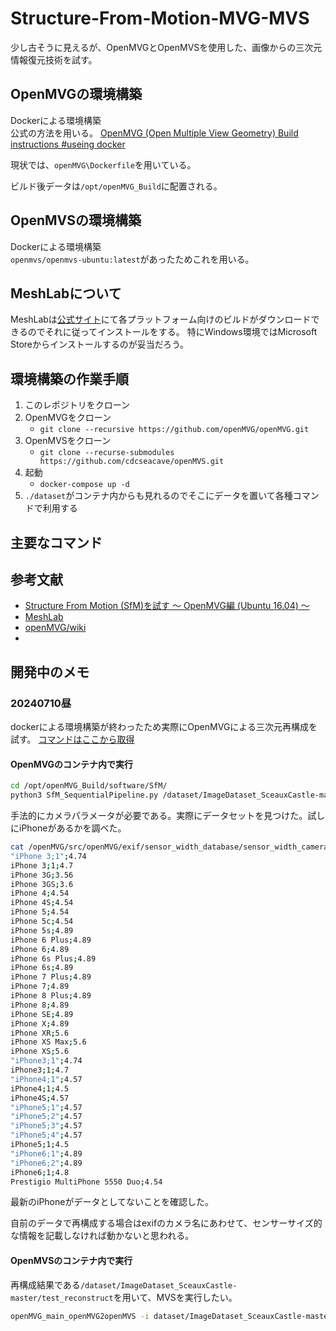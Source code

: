 # Structure-From-Motion-MVG-MVS
少し古そうに見えるが、OpenMVGとOpenMVSを使用した、画像からの三次元情報復元技術を試す。

## OpenMVGの環境構築
Dockerによる環境構築  
公式の方法を用いる。
[OpenMVG (Open Multiple View Geometry) Build instructions #useing docker](https://github.com/openMVG/openMVG/blob/master/BUILD.md#using-docker)

現状では、`openMVG\Dockerfile`を用いている。

ビルド後データは`/opt/openMVG_Build`に配置される。


## OpenMVSの環境構築
Dockerによる環境構築  
`openmvs/openmvs-ubuntu:latest`があったためこれを用いる。

## MeshLabについて
MeshLabは[公式サイト](https://www.meshlab.net/)にて各プラットフォーム向けのビルドがダウンロードできるのでそれに従ってインストールをする。
特にWindows環境ではMicrosoft Storeからインストールするのが妥当だろう。


## 環境構築の作業手順
1. このレポジトリをクローン
1. OpenMVGをクローン
   - `git clone --recursive https://github.com/openMVG/openMVG.git`
2. OpenMVSをクローン
   - `git clone --recurse-submodules https://github.com/cdcseacave/openMVS.git`
3. 起動
   - `docker-compose up -d`
4. `./dataset`がコンテナ内からも見れるのでそこにデータを置いて各種コマンドで利用する


## 主要なコマンド


## 参考文献
- [Structure From Motion (SfM)を試す 〜 OpenMVG編 (Ubuntu 16.04) 〜](https://qiita.com/fujin/items/d816a7e9b8c2577a7e37)
- [MeshLab](https://www.meshlab.net/)
- [openMVG/wiki](https://github.com/openMVG/openMVG/wiki)
- []()


## 開発中のメモ
### 20240710昼
dockerによる環境構築が終わったため実際にOpenMVGによる三次元再構成を試す。
[コマンドはここから取得](https://github.com/openMVG/openMVG/wiki/OpenMVG-on-your-image-dataset)

#### OpenMVGのコンテナ内で実行
```bash
cd /opt/openMVG_Build/software/SfM/
python3 SfM_SequentialPipeline.py /dataset/ImageDataset_SceauxCastle-master/images/ /dataset/ImageDataset_SceauxCastle-master/test_reconstruct
```

手法的にカメラパラメータが必要である。実際にデータセットを見つけた。試しにiPhoneがあるかを調べた。
```bash
cat /openMVG/src/openMVG/exif/sensor_width_database/sensor_width_camera_database.txt | grep iPhone
"iPhone 3;1";4.74
iPhone 3;1;4.7
iPhone 3G;3.56
iPhone 3GS;3.6
iPhone 4;4.54
iPhone 4S;4.54
iPhone 5;4.54
iPhone 5c;4.54
iPhone 5s;4.89
iPhone 6 Plus;4.89
iPhone 6;4.89
iPhone 6s Plus;4.89
iPhone 6s;4.89
iPhone 7 Plus;4.89
iPhone 7;4.89
iPhone 8 Plus;4.89
iPhone 8;4.89
iPhone SE;4.89
iPhone X;4.89
iPhone XR;5.6
iPhone XS Max;5.6
iPhone XS;5.6
"iPhone3;1";4.74
iPhone3;1;4.7
"iPhone4;1";4.57
iPhone4;1;4.5
iPhone4S;4.57
"iPhone5;1";4.57
"iPhone5;2";4.57
"iPhone5;3";4.57
"iPhone5;4";4.57
iPhone5;1;4.5
"iPhone6;1";4.89
"iPhone6;2";4.89
iPhone6;1;4.8
Prestigio MultiPhone 5550 Duo;4.54
```
最新のiPhoneがデータとしてないことを確認した。

自前のデータで再構成する場合はexifのカメラ名にあわせて、センサーサイズ的な情報を記載しなければ動かないと思われる。

#### OpenMVSのコンテナ内で実行
再構成結果である`/dataset/ImageDataset_SceauxCastle-master/test_reconstruct`を用いて、MVSを実行したい。

```bash
openMVG_main_openMVG2openMVS -i dataset/ImageDataset_SceauxCastle-master/test_reconstruct/reconstruction_sequential/sfm_data.bin -o dataset/ImageDataset_SceauxCastle-master/test_reconstruct/scene.mvs -d dataset/ImageDataset_SceauxCastle-master/test_reconstruct/scene_undistorted_images
```